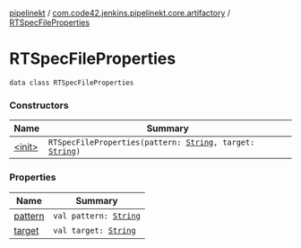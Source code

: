 [pipelinekt](../../index.md) / [com.code42.jenkins.pipelinekt.core.artifactory](../index.md) / [RTSpecFileProperties](./index.md)

# RTSpecFileProperties

`data class RTSpecFileProperties`

### Constructors

| Name | Summary |
|---|---|
| [&lt;init&gt;](-init-.md) | `RTSpecFileProperties(pattern: `[`String`](https://kotlinlang.org/api/latest/jvm/stdlib/kotlin/-string/index.html)`, target: `[`String`](https://kotlinlang.org/api/latest/jvm/stdlib/kotlin/-string/index.html)`)` |

### Properties

| Name | Summary |
|---|---|
| [pattern](pattern.md) | `val pattern: `[`String`](https://kotlinlang.org/api/latest/jvm/stdlib/kotlin/-string/index.html) |
| [target](target.md) | `val target: `[`String`](https://kotlinlang.org/api/latest/jvm/stdlib/kotlin/-string/index.html) |

